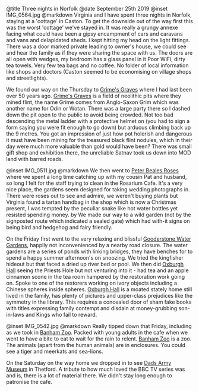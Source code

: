 @title		Three nights in Norfolk
@date		September 25th 2019
@inset		IMG_0564.jpg
@markdown
Virginia and I have spent three nights in Norfolk, staying at a 'cottage'
in Caston. To get the downside out of the way first this was the worst
'cottage' we've stayed in. It was really a grungy annexe facing what could
have been a gipsy encampment of cars and caravans and vans and delapidated sheds.
I kept hitting my head
on the light fittings. There was a door marked private leading to owner's house,
we could see and hear the family as if they were sharing the space with us.
The doors are all open with wedges, my bedroom has a glass panel in it
Poor WiFi, dirty tea towels. Very few tea bags and no coffee. No folder of
local information like shops and doctors (Caston seemed to be economising
on village shops and streetlights).

We found our way on the Thursday to [Grime's Graves](https://www.english-heritage.org.uk/visit/places/grimes-graves-prehistoric-flint-mine/) where I had last been over 50 years ago.
[Grime's Graves](https://www.english-heritage.org.uk/visit/places/grimes-graves-prehistoric-flint-mine/) is a field of neolithic pits where they mined flint, the name
Grime comes from Anglo-Saxon Grim which was another name for Odin or Wotan.
There was a large party there so I dashed down the pit open to the public to avoid
being crowded.
Not too bad descending the metal ladder with a protective helmet on
(you had to sign a form saying you were fit enough to go down) but arduous
climbing back up the 9 metres. You got an impression of just how pot holerish
and dangerous it must have been mining for the treasured black flint nodules,
which in their day were much more valuable than gold would have been?
There was small gift shop and exhibition there, the unreliable Satnav took us
down into MOD land with barred roads.

@inset		IMG_0511.jpg
@markdown
We then went to [Peter Beales Roses](http://www.classicroses.co.uk/) where we spent a long time catching up
with my cousin Pat and husband, so long I felt for the staff trying to clean in the
Rosarium Cafe. It's a very nice place, the gardens seem designed for taking
wedding photographs in. There were roses out to see and admire, we weren't
buying plants but Virginia found a tartan handbag in the shop which is now
a Christmas present, I was tempted by the peculiar snake like hot water bottles
yet resisted spending money. by We made our way to a wild garden (not by the signposted route
which indicated a sealed gate) which had with-it signs on being bird and
hedgehog and fairy friendly.

On the Friday first went to the very relaxing and blissful [Gooderstone Water Gardens](http://www.gooderstonewatergardens.co.uk/),
happily not inconvenienced by a nearby road closure. The water gardens are a series
of ponds with linking bridges, they have benches for to spend a happy summer afternoon's
on snoozing. We tried the kingfisher hideout but that faced a dried up river bed or pool.
We then did [Oxburgh Hall](http://www.nationaltrust.org.uk/oxburgh-hall) seeing the Priests Hole but not venturing into it - had tea
and an apple cinnamon scone in the tea room hampered by the restoration work going on.
Spoke to one of the restorers working on ivory objects including a Chinese spheres
inside spheres. [Oxburgh Hall](http://www.nationaltrust.org.uk/oxburgh-hall) is a moated stately home still lived in the family,
has plenty of pictures and upper-class prejudices like the symmetry in the library.
This requires a concealed door of sham fake books with titles expressing family contempt
and disdain at money-grubbing son-in-laws and Kings who fail to reward.

@inset		IMG_0542.jpg
@markdown
Really tipped down that Friday, including as we took in [Banham Zoo](http://www.banhamzoo.co.uk/). Packed with young adults
in the cafe when we went to have a bite to eat to wait for the rain to relent.
[Banham Zoo](http://www.banhamzoo.co.uk/) is a zoo. The animals (apart from the human animals) are in enclosures. You could
see a tiger and meerkats and sea-lions.

On the Saturday on the way home we dropped in to see [Dads Army Museum](http://dadsarmythetford.org.uk/) in
Thetford. A tribute to how much loved the BBC TV series was and is, there is a lot of
material there. We didn't stay long enough to patronise the cafe.
